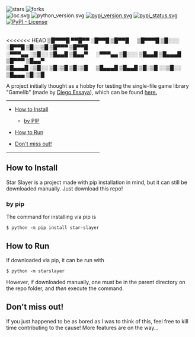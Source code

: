 <p align="left">

<img alt="stars" src="https://img.shields.io/github/stars/NLGS2907/star-slayer?label=Stars&style=social" />
<img alt="forks" src="https://img.shields.io/github/forks/NLGS2907/star-slayer?label=Forks&style=social" />
<br/>

<img alt="loc.svg" src="https://img.shields.io/tokei/lines/github/NLGS2907/star-slayer?label=lines%20of%20code"/>
<img alt="python_version.svg" src="https://img.shields.io/pypi/pyversions/star-slayer"/>
<a href="https://pypi.org/project/star-slayer/">
<img alt="pypi_version.svg" src="https://img.shields.io/pypi/v/star-slayer"/></a>
<a href="https://pypi.org/project/star-slayer/">
<img alt="pypi_status.svg" src="https://img.shields.io/pypi/status/star-slayer"/></a>
<a href="https://pypi.org/project/star-slayer/">
<img alt="PyPI - License" src="https://img.shields.io/pypi/l/star-slayer"/></a>
<br/><br/>



<<<<<<< HEAD
▒█▀▀▀█ ▀▀█▀▀ ░█▀▀█ ▒█▀▀█ 　 ▒█▀▀▀█ ▒█░░░ ░█▀▀█ ▒█░░▒█ ▒█▀▀▀ ▒█▀▀█
<br/>
░▀▀▀▄▄ ░▒█░░ ▒█▄▄█ ▒█▄▄▀ 　 ░▀▀▀▄▄ ▒█░░░ ▒█▄▄█ ▒█▄▄▄█ ▒█▀▀▀ ▒█▄▄▀
<br/>
▒█▄▄▄█ ░▒█░░ ▒█░▒█ ▒█░▒█ 　 ▒█▄▄▄█ ▒█▄▄█ ▒█░▒█ ░░▒█░░ ▒█▄▄▄ ▒█░▒█


A project initially thought as a hobby for testing the single-file game library "Gamelib" (made by [Diego Essaya](https://github.com/dessaya)), which can be found [here.](https://github.com/dessaya/python-gamelib)

</p>

<hr width=50%/>

* [How to Install](#how-to-install)

    - [by PIP](#by-pip)

* [How to Run](#how-to-run)

* [Don't miss out!](#dont-miss-out)

<hr width=50%/>

## How to Install

Star Slayer is a project made with pip installation in mind,
but it can still be downloaded manually. Just download this repo!

### by pip

The command for installing via pip is
```console
$ python -m pip install star-slayer
```

## How to Run

If downloaded via pip, it can be run with
```console
$ python -m starslayer
```

However, if downloaded manually, one must be in the parent directory
on the repo folder, and *then* execute the command.

## Don't miss out!

If you just happened to be as bored as I was to think of this, feel free to
kill time contributing to the cause! More features are on the way...
